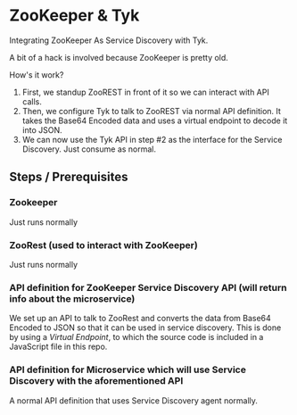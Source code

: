 # ZooKeeper & Tyk
Integrating ZooKeeper As Service Discovery with Tyk.  

A bit of a hack is involved because ZooKeeper is pretty old.  

How's it work?
1. First, we standup ZooREST in front of it so we can interact with API calls.  
2. Then, we configure Tyk to talk to ZooREST via normal API definition.  It takes the Base64 Encoded data and uses a virtual endpoint to decode it into JSON.
3. We can now use the Tyk API in step #2 as the interface for the Service Discovery.  Just consume as normal.

## Steps / Prerequisites

### Zookeeper
   Just runs normally
   
### ZooRest (used to interact with ZooKeeper)
   Just runs normally
   
### API definition for ZooKeeper Service Discovery API (will return info about the microservice)
   We set up an API to talk to ZooRest and converts the data from Base64 Encoded to JSON so that it can be used in service discovery.  This is done by using a *Virtual Endpoint*, to which the source code is included in a JavaScript file in this repo.

### API definition for Microservice which will use Service Discovery with the aforementioned API
   A normal API definition that uses Service Discovery agent normally.
